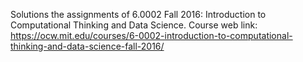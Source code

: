 Solutions the assignments of 6.0002 Fall 2016: Introduction to Computational Thinking and Data Science.
Course web link: https://ocw.mit.edu/courses/6-0002-introduction-to-computational-thinking-and-data-science-fall-2016/ 

